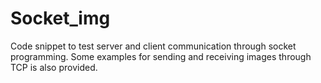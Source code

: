 # Socket_img

Code snippet to test server and client communication through socket programming. Some examples for sending and receiving images through TCP is also provided.
